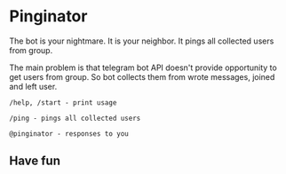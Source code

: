 # Pinginator
The bot is your nightmare. It is your neighbor. It pings all collected users from group.

The main problem is that telegram bot API doesn't provide opportunity to get users from group.
So bot collects them from wrote messages, joined and left user.

```
/help, /start - print usage

/ping - pings all collected users

@pinginator - responses to you
```
## Have fun
